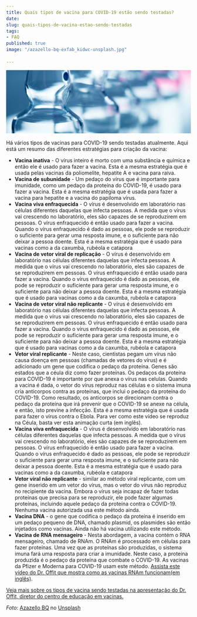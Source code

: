```yaml
---
title: Quais tipos de vacina para COVID-19 estão sendo testadas?
date: 
slug: quais-tipos-de-vacina-estao-sendo-testadas
tags:
- FAQ
published: true
image: "/azazello-bq-exfab_kidwc-unsplash.jpg"

---
```

![](/vaccines-types.jpg)

Há vários tipos de vacinas para COVID-19 sendo testadas atualmente. Aqui está um resumo das diferentes estratégias para criação da vacina:

* **Vacina inativa** - O vírus inteiro é morto com uma substância e química e então ele é usado para fazer a vacina. Esta é a mesma estratégia que é usada pelas vacinas da poliomelite, hepatite A e vacina para raiva.
* **Vacina de subunidade** - Um pedaço do vírus que é importante para imunidade, como um pedaço da proteína do COVID-19, é usado para fazer a vacina. Esta é a mesma estratégia que é usada para fazer a vacina para hepatite e a vacina do papiloma vírus.
* **Vacina viva enfraquecida** - O vírus é desenvolvido em laboratório nas células diferentes daquelas que infecta pessoas. A medida que o vírus vai crescendo no laboratório, eles são capazes de se reproduzirem em pessoas. O vírus enfraquecido é então usado para fazer a vacina. Quando o vírus enfraquecido é dado as pessoas, ele pode se reproduzir o suficiente para gerar uma resposta imune, e o suficiente para não deixar a pessoa doente. Esta é a mesma estratégia que é usado para vacinas como a da caxumba, rubéola e catapora
* **Vacina de vetor viral de replicação** - O vírus é desenvolvido em laboratório nas células diferentes daquelas que infecta pessoas. A medida que o vírus vai crescendo no laboratório, eles são capazes de se reproduzirem em pessoas. O vírus enfraquecido é então usado para fazer a vacina. Quando o vírus enfraquecido é dado as pessoas, ele pode se reproduzir o suficiente para gerar uma resposta imune, e o suficiente para não deixar a pessoa doente. Esta é a mesma estratégia que é usado para vacinas como a da caxumba, rubéola e catapora
* **Vacina de vetor viral não replicante** - O vírus é desenvolvido em laboratório nas células diferentes daquelas que infecta pessoas. A medida que o vírus vai crescendo no laboratório, eles são capazes de se reproduzirem em pessoas. O vírus enfraquecido é então usado para fazer a vacina. Quando o vírus enfraquecido é dado as pessoas, ele pode se reproduzir o suficiente para gerar uma resposta imune, e o suficiente para não deixar a pessoa doente. Esta é a mesma estratégia que é usado para vacinas como a da caxumba, rubéola e catapora
* **Vetor viral replicante** - Neste caso, cientistas pegam um vírus não causa doença em pessoas (chamadas de vetores do vírus) e é adicionado um gene que codifica o pedaço da proteína. Genes são estados que a céula diz como fazer proteínas. Os pedaços da proteína para COVID-19 é importante por que anexa o vírus nas celulas. Quando a vacina é dada, o vetor do vírus reproduz nas células e o sistema imuna cria anticorpos contra as proteínas, que inclui o pedaço da proteína do COVID-19. Como resultado, os anticorpos se direcionam contra o pedaço da proteína que irá prevenir que o COVID-19 se anexe na célula, e então, isto previne a infecção. Esta é a mesma estratégia que é usada para fazer o vírus contra o Ebola. Para ver como este vídeo se reproduz na Céula, basta ver esta animação curta (em inglês).
* **Vacina viva enfraquecida** - O vírus é desenvolvido em laboratório nas células diferentes daquelas que infecta pessoas. A medida que o vírus vai crescendo no laboratório, eles são capazes de se reproduzirem em pessoas. O vírus enfraquecido é então usado para fazer a vacina. Quando o vírus enfraquecido é dado as pessoas, ele pode se reproduzir o suficiente para gerar uma resposta imune, e o suficiente para não deixar a pessoa doente. Esta é a mesma estratégia que é usado para vacinas como a da caxumba, rubéola e catapora
* **Vetor viral não replicante** - similar ao método viral replicante, com um gene inserido em um vetor do vírus, mas o vetor do vírus não reproduz no recipiente da vacina. Embora o vírus seja incapaz de fazer todas proteínas que precisa para se reproduzir, ele pode fazer algumas proteínas, incluindo aquele pedaço da proteína contra o COVID-19. Nenhuma vacina autorizada usa este método ainda.
* **Vacina DNA** - o gene que codifica o pedaço da proteína é inserido em um pedaço pequeno de DNA, chamado plasmid, os plasmides são então injetados como vacinas. Ainda não há vacina utilizando este método.
* **Vacina de RNA mensageiro** - Nesta abordagem, a vacina contém o RNA mensageiro, chamado de RNAm. O RNAm é processado em células para fazer proteínas. Uma vez que as proteínas são produzidas, o sistema imuna fará uma resposta para criar a imunidade. Neste caso, a proteína produzida é o pedaço da proteína que combate o COVID-19. As vacinas da Pfizer e Moderna para COVID-19 usam este método. [Assista este vídeo do Dr. Offit que mostra como as vacinas RNAm funcionam(em inglês)](https://www.chop.edu/centers-programs/vaccine-education-center/video/how-do-mrna-vaccines-work).

[Veja mais sobre os tipos de vacina sendo testadas na apresentação do Dr. Offit, diretor do centro de educação em vacinas.](https://globalmeet.webcasts.com/starthere.jsp?ei=1388582&tp_key=1fb508feed)

_Foto_: [Azazello BQ](https://unsplash.com/@azazellobq?utm_source=unsplash&utm_medium=referral&utm_content=creditCopyText) no [Unsplash](https://unsplash.com/s/photos/vaccines?utm_source=unsplash&utm_medium=referral&utm_content=creditCopyText)